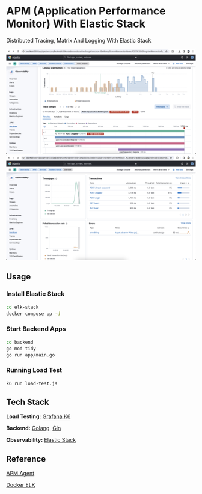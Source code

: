 
# APM (Application Performance Monitor) With Elastic Stack

Distributed Tracing, Matrix And Logging With Elastic Stack


![Image1](image1.png)
![Image2](image2.png)



## Usage

### Install Elastic Stack
```bash
cd elk-stack
docker compose up -d
```

### Start Backend Apps
```bash
cd backend
go mod tidy
go run app/main.go
```

### Running Load Test
```bash
k6 run load-test.js
```


## Tech Stack

**Load Testing:** [Grafana K6](https://k6.io/)

**Backend:** [Golang](https://go.dev/), [Gin](https://gin-gonic.com/)

**Observability:** [Elastic Stack](https://www.elastic.co/)




## Reference

[APM Agent](https://github.com/elastic/apm-agent-go)

[Docker ELK](https://github.com/deviantony/docker-elk)

